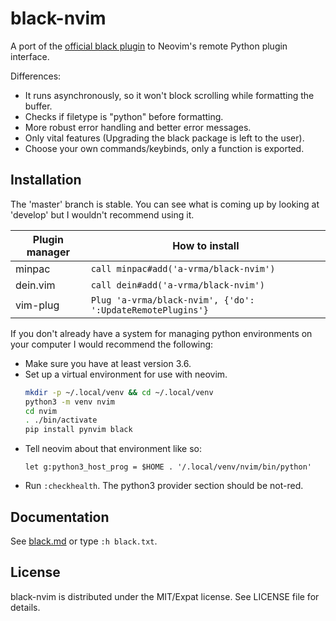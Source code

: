 # black-nvim

A port of the [official black plugin] to Neovim's remote Python plugin interface.

Differences:

- It runs asynchronously, so it won't block scrolling while formatting the buffer.
- Checks if filetype is "python" before formatting.
- More robust error handling and better error messages.
- Only vital features (Upgrading the black package is left to the user).
- Choose your own commands/keybinds, only a function is exported.

[official black plugin]: https://github.com/ambv/black/tree/master/plugin/black.vim

## Installation

The 'master' branch is stable. You can see what is coming up by looking at 'develop' but
I wouldn't recommend using it.

| Plugin manager | How to install                                             |
|----------------|------------------------------------------------------------|
| minpac         | `call minpac#add('a-vrma/black-nvim')`                     |
| dein.vim       | `call dein#add('a-vrma/black-nvim')`                       |
| vim-plug       | `Plug 'a-vrma/black-nvim', {'do': ':UpdateRemotePlugins'}` |

If you don't already have a system for managing python environments on your computer
I would recommend the following:

- Make sure you have at least version 3.6.
- Set up a virtual environment for use with neovim.
  ```sh
  mkdir -p ~/.local/venv && cd ~/.local/venv
  python3 -m venv nvim
  cd nvim
  . ./bin/activate
  pip install pynvim black
  ```
- Tell neovim about that environment like so:
  ```vim
  let g:python3_host_prog = $HOME . '/.local/venv/nvim/bin/python'
  ```
- Run `:checkhealth`. The python3 provider section should be not-red.

## Documentation

See [black.md](doc/black.md) or type `:h black.txt`.

## License

black-nvim is distributed under the MIT/Expat license.
See LICENSE file for details.
